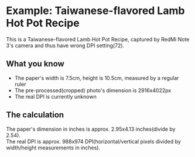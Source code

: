 # Example: Taiwanese-flavored Lamb Hot Pot Recipe
This is a Taiwanese-flavored Lamb Hot Pot Recipe, captured by RedMi Note 3's camera and thus have wrong DPI setting(72).

## What you know
* The paper's width is 7.5cm, height is 10.5cm, measured by a regular ruler
* The pre-processed(cropped) photo's dimension is 2916x4022px
* The real DPI is currently unknown

## The calculation
The paper's dimension in inches is approx. 2.95x4.13 inches(divide by 2.54).  
The real DPI is approx. 988x974 DPI(horizontal/vertical pixels divided by width/height measurements in inches).
